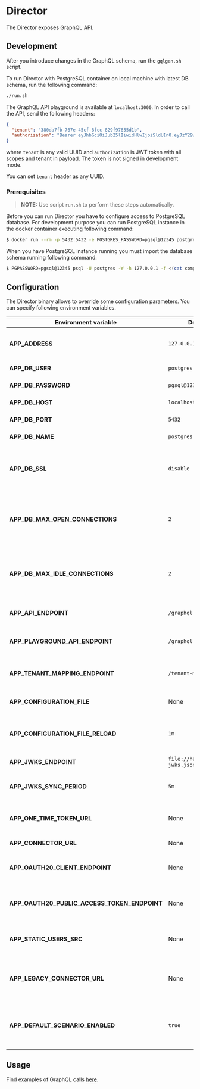 # Director

The Director exposes GraphQL API.

## Development

After you introduce changes in the GraphQL schema, run the `gqlgen.sh` script.

To run Director with PostgreSQL container on local machine with latest DB schema, run the following command:

```bash
./run.sh
```

The GraphQL API playground is available at `localhost:3000`. In order to call the API, send the following headers:

```json
{
  "tenant": "380da7fb-767e-45cf-8fcc-829f97655d1b",
  "authorization": "Bearer eyJhbGciOiJub25lIiwidHlwIjoiSldUIn0.eyJzY29wZXMiOiJhcHBsaWNhdGlvbjpyZWFkIGF1dG9tYXRpY19zY2VuYXJpb19hc3NpZ25tZW50OndyaXRlIGF1dG9tYXRpY19zY2VuYXJpb19hc3NpZ25tZW50OnJlYWQgaGVhbHRoX2NoZWNrczpyZWFkIGFwcGxpY2F0aW9uOndyaXRlIHJ1bnRpbWU6d3JpdGUgbGFiZWxfZGVmaW5pdGlvbjp3cml0ZSBsYWJlbF9kZWZpbml0aW9uOnJlYWQgcnVudGltZTpyZWFkIiwidGVuYW50IjoiM2U2NGViYWUtMzhiNS00NmEwLWIxZWQtOWNjZWUxNTNhMGFlIn0."
}
```

where `tenant` is any valid UUID and `authorization` is JWT token with all scopes and tenant in payload. The token is not signed in development mode.

You can set `tenant` header as any UUID.

### Prerequisites

> **NOTE:** Use script `run.sh` to perform these steps automatically.

Before you can run Director you have to configure access to PostgreSQL database. For development purpose you can run PostgreSQL instance in the docker container executing following command:

```bash
$ docker run --rm -p 5432:5432 -e POSTGRES_PASSWORD=pgsql@12345 postgres
```

When you have PostgreSQL instance running you must import the database schema running following command:

```bash
$ PGPASSWORD=pgsql@12345 psql -U postgres -W -h 127.0.0.1 -f <(cat components/schema-migrator/migrations/*.up.sql)
```

## Configuration

The Director binary allows to override some configuration parameters. You can specify following environment variables.

| Environment variable                         | Default                         | Description                                                        |
| -------------------------------------------- | ------------------------------- | ------------------------------------------------------------------ |
| **APP_ADDRESS**                              | `127.0.0.1:3000`                | The address and port for the service to listen on                  |
| **APP_DB_USER**                              | `postgres`                      | Database username                                                  |
| **APP_DB_PASSWORD**                          | `pgsql@12345`                   | Database password                                                  |
| **APP_DB_HOST**                              | `localhost`                     | Database host                                                      |
| **APP_DB_PORT**                              | `5432`                          | Database port                                                      |
| **APP_DB_NAME**                              | `postgres`                      | Database name                                                      |
| **APP_DB_SSL**                               | `disable`                       | Database SSL mode. The possible values are `disable` and `enable`. |                           |
| **APP_DB_MAX_OPEN_CONNECTIONS**              | `2`                             | The maximum number of open connections to the database             |                                                      
| **APP_DB_MAX_IDLE_CONNECTIONS**              | `2`                             | The maximum number of connections in the idle connection pool      |
| **APP_API_ENDPOINT**                         | `/graphql`                      | The endpoint for GraphQL API                                       |
| **APP_PLAYGROUND_API_ENDPOINT**              | `/graphql`                      | The endpoint of GraphQL API for the Playground                     |
| **APP_TENANT_MAPPING_ENDPOINT**              | `/tenant-mapping`               | The endpoint of Tenant Mapping Service                             |
| **APP_CONFIGURATION_FILE**                   | None                            | The path for configuration file                                    |
| **APP_CONFIGURATION_FILE_RELOAD**            | `1m`                            | The period when the configuration file is reloaded                 |
| **APP_JWKS_ENDPOINT**                        | `file://hack/default-jwks.json` | The path for JWKS                                                  |
| **APP_JWKS_SYNC_PERIOD**                     | `5m`                            | The period when the JWKS is synced                                 |
| **APP_ONE_TIME_TOKEN_URL**                   | None                            | The endpoint for fetching a one-time token                         |
| **APP_CONNECTOR_URL**                        | None                            | The endpoint of Connector                                          |
| **APP_OAUTH20_CLIENT_ENDPOINT**              | None                            | The endpoint for managing OAuth 2.0 clients                        |
| **APP_OAUTH20_PUBLIC_ACCESS_TOKEN_ENDPOINT** | None                            | The public endpoint for fetching OAuth 2.0 access token            |
| **APP_STATIC_USERS_SRC**                     | None                            | The path for static users configuration file                       |
| **APP_LEGACY_CONNECTOR_URL**                 | None                            | The URL of the legacy Connector signing request info endpoint      |
| **APP_DEFAULT_SCENARIO_ENABLED**             | `true`                          | The toggle that enables automatic assignment of default scenario   | 


## Usage

Find examples of GraphQL calls [here](examples/README.md).
